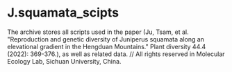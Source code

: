 # J.squamata_scipts
The archive stores all scripts used in the paper (Ju, Tsam, et al. "Reproduction and genetic diversity of Juniperus squamata along an elevational gradient in the Hengduan Mountains." Plant diversity 44.4 (2022): 369-376.), as well as related data. //
All rights reserved in Molecular Ecology Lab, Sichuan University, China.
